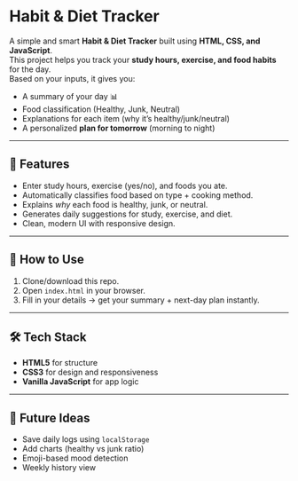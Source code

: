 # Habit & Diet Tracker

A simple and smart **Habit & Diet Tracker** built using **HTML, CSS, and JavaScript**.  
This project helps you track your **study hours, exercise, and food habits** for the day.  
Based on your inputs, it gives you:
- A summary of your day 📊
- Food classification (Healthy, Junk, Neutral) 
- Explanations for each item (why it’s healthy/junk/neutral)  
- A personalized **plan for tomorrow** (morning to night)  

---

## 🌟 Features
- Enter study hours, exercise (yes/no), and foods you ate.  
- Automatically classifies food based on type + cooking method.  
- Explains *why* each food is healthy, junk, or neutral.  
- Generates daily suggestions for study, exercise, and diet.  
- Clean, modern UI with responsive design.  

---

## 🚀 How to Use
1. Clone/download this repo.  
2. Open `index.html` in your browser.  
3. Fill in your details → get your summary + next-day plan instantly.  

---

## 🛠️ Tech Stack
- **HTML5** for structure  
- **CSS3** for design and responsiveness  
- **Vanilla JavaScript** for app logic  

---

## 🔮 Future Ideas
- Save daily logs using `localStorage`  
- Add charts (healthy vs junk ratio)  
- Emoji-based mood detection  
- Weekly history view  


